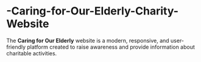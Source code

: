 # -Caring-for-Our-Elderly-Charity-Website
The **Caring for Our Elderly** website is a modern, responsive, and user-friendly platform   created to raise awareness and provide information about charitable activities.
